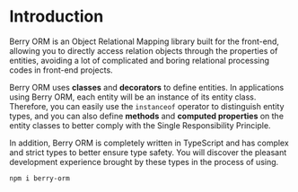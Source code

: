 # Introduction

Berry ORM is an Object Relational Mapping library built for the front-end, allowing you to directly access relation objects through the properties of entities, avoiding a lot of complicated and boring relational processing codes in front-end projects.

Berry ORM uses **classes** and **decorators** to define entities. In applications using Berry ORM, each entity will be an instance of its entity class. Therefore, you can easily use the `instanceof` operator to distinguish entity types, and you can also define **methods** and **computed properties** on the entity classes to better comply with the Single Responsibility Principle.

In addition, Berry ORM is completely written in TypeScript and has complex and strict types to better ensure type safety. You will discover the pleasant development experience brought by these types in the process of using.

```sh
npm i berry-orm
```
